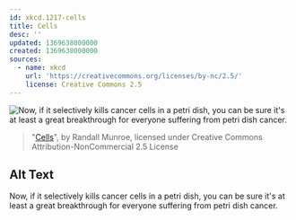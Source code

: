 ```yaml
---
id: xkcd.1217-cells
title: Cells
desc: ''
updated: 1369638000000
created: 1369638000000
sources:
  - name: xkcd
    url: 'https://creativecommons.org/licenses/by-nc/2.5/'
    license: Creative Commons 2.5
---
```

![Now, if it selectively kills cancer cells in a petri dish, you can be sure it's at least a great breakthrough for everyone suffering from petri dish cancer.](https://imgs.xkcd.com/comics/cells.png)
> "[Cells](https://xkcd.com/1217/)", by Randall Munroe, licensed under Creative Commons Attribution-NonCommercial 2.5 License

## Alt Text
Now, if it selectively kills cancer cells in a petri dish, you can be sure it's at least a great breakthrough for everyone suffering from petri dish cancer.
